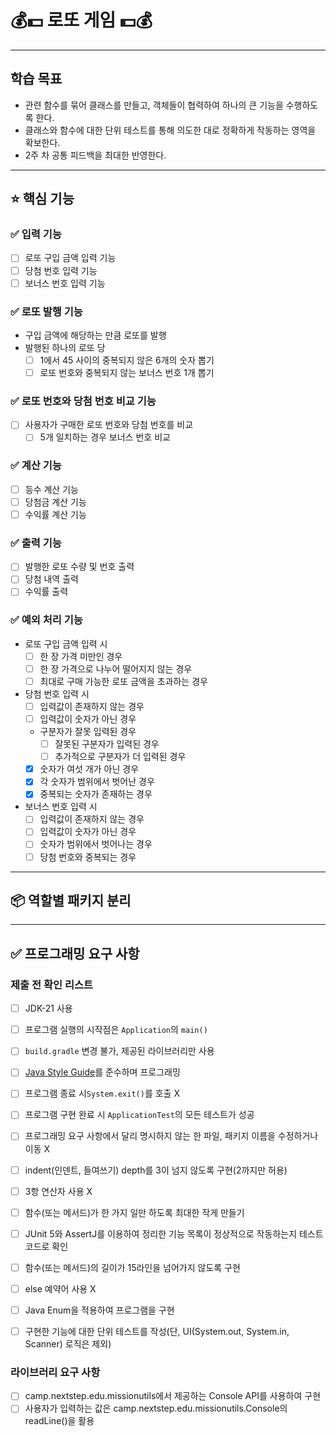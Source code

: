 # 💰💵 로또 게임 💵💰

***
## 학습 목표
- 관련 함수를 묶어 클래스를 만들고, 객체들이 협력하여 하나의 큰 기능을 수행하도록 한다.
- 클래스와 함수에 대한 단위 테스트를 통해 의도한 대로 정확하게 작동하는 영역을 확보한다.
- 2주 차 공통 피드백을 최대한 반영한다.

***

## ⭐️ 핵심 기능

### ✅ 입력 기능
- [ ] 로또 구입 금액 입력 기능
- [ ] 당첨 번호 입력 기능
- [ ] 보너스 번호 입력 기능

### ✅ 로또 발행 기능
- 구입 금액에 해당하는 만큼 로또를 발행
- 발행된 하나의 로또 당
    - [ ] 1에서 45 사이의 중복되지 않은 6개의 숫자 뽑기
    - [ ] 로또 번호와 중복되지 않는 보너스 번호 1개 뽑기

### ✅ 로또 번호와 당첨 번호 비교 기능
- [ ] 사용자가 구매한 로또 번호와 당첨 번호를 비교
    - [ ] 5개 일치하는 경우 보너스 번호 비교

### ✅ 계산 기능
- [ ] 등수 계산 기능
- [ ] 당첨금 계산 기능
- [ ] 수익률 계산 기능

### ✅ 출력 기능
- [ ] 발행한 로또 수량 및 번호 출력
- [ ] 당첨 내역 출력
- [ ] 수익률 출력

### ✅ 예외 처리 기능
- 로또 구입 금액 입력 시
    - [ ] 한 장 가격 미만인 경우
    - [ ] 한 장 가격으로 나누어 떨어지지 않는 경우
    - [ ] 최대로 구매 가능한 로또 금액을 초과하는 경우
  
- 당첨 번호 입력 시
    - [ ] 입력값이 존재하지 않는 경우
    - [ ] 입력값이 숫자가 아닌 경우
    -  구분자가 잘못 입력된 경우
        - [ ] 잘못된 구분자가 입력된 경우
        - [ ] 추가적으로 구분자가 더 입력된 경우
    - [x] 숫자가 여섯 개가 아닌 경우
    - [x] 각 숫자가 범위에서 벗어난 경우
    - [x] 중복되는 숫자가 존재하는 경우

- 보너스 번호 입력 시
    - [ ] 입력값이 존재하지 않는 경우
    - [ ] 입력값이 숫자가 아닌 경우
    - [ ] 숫자가 범위에서 벗어나는 경우
    - [ ] 당첨 번호와 중복되는 경우

***

## 📦 역할별 패키지 분리

***

## ✅ 프로그래밍 요구 사항

### 제출 전 확인 리스트

- [ ] JDK-21 사용
- [ ] 프로그램 실행의 시작점은 `Application`의 `main()`
- [ ] `build.gradle` 변경 불가, 제공된 라이브러리만 사용
- [ ] [Java Style Guide](https://github.com/woowacourse/woowacourse-docs/tree/main/styleguide/java)를 준수하며 프로그래밍
- [ ] 프로그램 종료 시`System.exit()`를 호출 X
- [ ] 프로그램 구현 완료 시 `ApplicationTest`의 모든 테스트가 성공
- [ ] 프로그래밍 요구 사항에서 달리 명시하지 않는 한 파일, 패키지 이름을 수정하거나 이동 X
- [ ] indent(인덴트, 들여쓰기) depth를 3이 넘지 않도록 구현(2까지만 허용)
- [ ] 3항 연산자 사용 X
- [ ] 함수(또는 메서드)가 한 가지 일만 하도록 최대한 작게 만들기
- [ ] JUnit 5와 AssertJ를 이용하여 정리한 기능 목록이 정상적으로 작동하는지 테스트 코드로 확인
- [ ] 함수(또는 메서드)의 길이가 15라인을 넘어가지 않도록 구현
- [ ] else 예약어 사용 X
- [ ] Java Enum을 적용하여 프로그램을 구현
- [ ] 구현한 기능에 대한 단위 테스트를 작성(단, UI(System.out, System.in, Scanner) 로직은 제외)


### 라이브러리 요구 사항

- [ ] camp.nextstep.edu.missionutils에서 제공하는 Console API를 사용하여 구현
- [ ] 사용자가 입력하는 값은 camp.nextstep.edu.missionutils.Console의 readLine()을 활용
